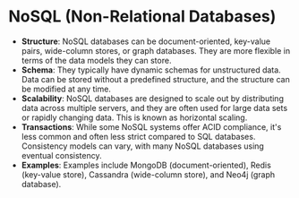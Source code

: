 # NoSQL (Non-Relational Databases)
- **Structure**: NoSQL databases can be document-oriented, key-value pairs, wide-column stores, or graph databases. They are more flexible in terms of the data models they can store.
- **Schema**: They typically have dynamic schemas for unstructured data. Data can be stored without a predefined structure, and the structure can be modified at any time.
- **Scalability**: NoSQL databases are designed to scale out by distributing data across multiple servers, and they are often used for large data sets or rapidly changing data. This is known as horizontal scaling.
- **Transactions**: While some NoSQL systems offer ACID compliance, it's less common and often less strict compared to SQL databases. Consistency models can vary, with many NoSQL databases using eventual consistency.
- **Examples**: Examples include MongoDB (document-oriented), Redis (key-value store), Cassandra (wide-column store), and Neo4j (graph database).
